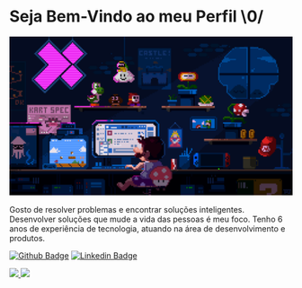 # Seja Bem-Vindo ao meu Perfil  \0/

<p>
    <img margin: auto;
          width: 40%;
          height: 50%;
          border: 3px solid green;
          padding: 10px;
          src="/assets/profile.gif"
    >
</p>

Gosto de resolver problemas e encontrar soluções inteligentes. Desenvolver soluções que mude a vida das pessoas é meu foco. 
Tenho 6 anos de experiência de tecnologia, atuando na área de desenvolvimento e produtos.


[![Github Badge](https://img.shields.io/badge/-Github-000?style=flat-square&logo=Github&logoColor=white&link=https://github.com/heitordeve)](https://github.com/heitordeve)
[![Linkedin Badge](https://img.shields.io/badge/-LinkedIn-blue?style=flat-square&logo=Linkedin&logoColor=white&link=https://www.linkedin.com/in/heitorcarlos/)](https://www.linkedin.com/in/heitorcarlos/)


<div>
<a href="https://github.com/heitordeve">
<img loading="lazy" height="180em" src="https://github-readme-stats.vercel.app/api/top-langs/?heitordeve&layout=compact&langs_count=7&theme=dracula"/>
<img loading="lazy" height="180em" src="https://github-readme-stats.vercel.app/api?heitordeve&show_icons=true&theme=dracula&include_all_commits=true&count_private=true"/>
</div>
